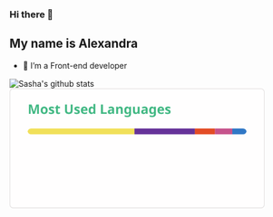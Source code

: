 ### Hi there 👋
## My name is Alexandra

- 🔭 I’m a Front-end developer


<img width="450em" align="center" src="https://github-readme-stats-kappa-one-23.vercel.app/api?username=alexandra-urberg&show_icons=true&include_all_commits=true&count_private=true" alt="Sasha's github stats" />

<img width="450em" align="center" src="https://raw.githubusercontent.com/alexandra-urberg/alexandra-urberg/refs/heads/gha/top-langs.svg" alt="Sasha's github stats" />
